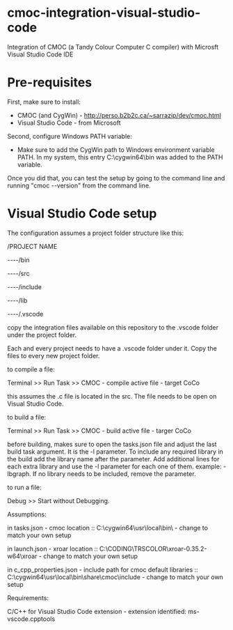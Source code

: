 # cmoc-integration-visual-studio-code
Integration of CMOC (a Tandy Colour Computer C compiler) with Microsft Visual Studio Code IDE

# Pre-requisites

First, make sure to install:
- CMOC (and CygWin) - http://perso.b2b2c.ca/~sarrazip/dev/cmoc.html
- Visual Studio Code - from Microsoft

Second, configure Windows PATH variable:
- Make sure to add the CygWin path to Windows environment variable PATH. In my system, this entry C:\cygwin64\bin was added to the PATH variable.

Once you did that, you can test the setup by going to the command line and running "cmoc --version" from the command line.

# Visual Studio Code setup

The configuration assumes a project folder structure like this:

/PROJECT NAME

----/bin

----/src

----/include

----/lib

----/.vscode

copy the integration files available on this repository to the .vscode folder under the project folder.

Each and every project needs to have a .vscode folder under it. Copy the files to every new project folder.

to compile a file: 

Terminal >> Run Task >> CMOC - compile active file - target CoCo

this assumes the .c file is located in the src. The file needs to be open on Visual Studio Code.

to build a file:

Terminal >> Run Task >> CMOC - build active file - targer CoCo

before building, makes sure to open the tasks.json file and adjust the last build task argument. It is the -l parameter. To include any required library in the build add the library name after the parameter. Add additional lines for each extra library and use the -l parameter for each one of them. example: -lbgraph. If no library needs to be included, remove the parameter.

to run a file: 

Debug >> Start without Debugging.


Assumptions:

in tasks.json - cmoc location :: C:\\cygwin64\\usr\\local\\bin\ - change to match your own setup

in launch.json - xroar location :: C:\\CODING\\TRSCOLOR\\xroar-0.35.2-w64\\xroar - change to match your own setup

in c_cpp_properties.json - include path for cmoc default libraries :: C:\\cygwin64\\usr\\local\\bin\\share\\cmoc\\include - change to match your own setup 

Requirements:

C/C++ for Visual Studio Code extension - extension identified: ms-vscode.cpptools


